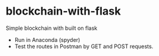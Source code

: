 # blockchain-with-flask
Simple blockchain with built on flask
- Run in Anaconda (spyder)
- Test the routes in Postman by GET and POST requests.
